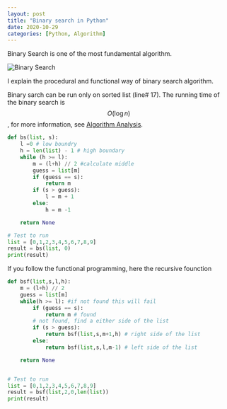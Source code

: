```yaml
---
layout: post
title: "Binary search in Python"
date: 2020-10-29
categories: [Python, Algorithm]
---
```

<script type="text/javascript" id="MathJax-script" async
  src="https://cdn.jsdelivr.net/npm/mathjax@3/es5/tex-chtml.js">
</script>
<script type="text/javascript">
window.MathJax = {
  tex: {
    packages: ['base', 'ams']
  },
  loader: {
    load: ['ui/menu', '[tex]/ams']
  }
};
</script>
Binary Search is one of the most fundamental algorithm.

![Binary Search](https://cdn.jsdelivr.net/gh/ojitha/blog@master/uPic/image-20201030093627427.png)

I explain the procedural and functional way of binary search algorithm.

<!--more-->

Binary sarch can be run only on sorted list (line# 17). The running time of the binary search is $$O(\log{}n)$$, for more information, see [Algorithm Analysis](https://ojitha.blogspot.com/2016/05/algorithm-analysis.html).

```python
def bs(list, s):
    l =0 # low boundry
    h = len(list) - 1 # high boundary
    while (h >= l):
        m = (l+h) // 2 #calculate middle
        guess = list[m]
        if (guess == s):
            return m
        if (s > guess):
            l = m + 1
        else:
            h = m -1

    return None

# Test to run
list = [0,1,2,3,4,5,6,7,8,9]
result = bs(list, 0)
print(result)
```

If you follow the functional programming, here the recursive founction

```python
def bsf(list,s,l,h):
    m = (l+h) // 2
    guess = list[m]
    while(h >= l): #if not found this will fail
        if (guess == s):
            return m # found
        # not found, find a either side of the list    
        if (s > guess):
            return bsf(list,s,m+1,h) # right side of the list
        else:
            return bsf(list,s,l,m-1) # left side of the list

    return None


# Test to run
list = [0,1,2,3,4,5,6,7,8,9]
result = bsf(list,2,0,len(list))
print(result)
```
